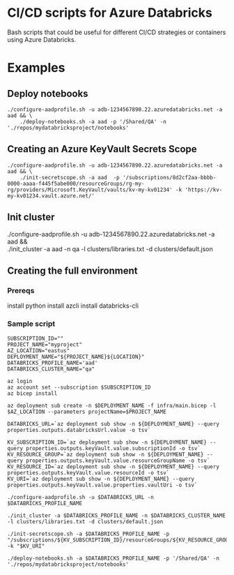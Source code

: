 # CI/CD scripts for Azure Databricks

Bash scripts that could be useful for different CI/CD strategies or containers using Azure Databricks.

# Examples

## Deploy notebooks

```
./configure-aadprofile.sh -u adb-1234567890.22.azuredatabricks.net -a aad && \
    ./deploy-notebooks.sh -a aad -p '/Shared/QA' -n './repos/mydatabricksproject/notebooks'
```

## Creating an Azure KeyVault Secrets Scope

```
./configure-aadprofile.sh -u adb-1234567890.22.azuredatabricks.net -a aad && \
    ./init-secretscope.sh -a aad  -p '/subscriptions/8d2cf2aa-bbbb-0000-aaaa-f445f5abe000/resourceGroups/rg-my-rg/providers/Microsoft.KeyVault/vaults/kv-my-kv01234' -k 'https://kv-my-kv01234.vault.azure.net/'
```

## Init cluster

./configure-aadprofile.sh -u adb-1234567890.22.azuredatabricks.net -a aad && \
    ./init_cluster -a aad -n qa -l clusters/libraries.txt -d clusters/default.json

## Creating the full environment

### Prereqs

install python
install azcli
install databricks-cli

### Sample script

```
SUBSCRIPTION_ID=""
PROJECT_NAME="myproject"
AZ_LOCATION="eastus"
DEPLOYMENT_NAME="${PROJECT_NAME}${LOCATION}"
DATABRICKS_PROFILE_NAME='aad'
DATABRICKS_CLUSTER_NAME="qa"

az login
az account set --subscription $SUBSCRIPTION_ID
az bicep install

az deployment sub create -n $DEPLOYMENT_NAME -f infra/main.bicep -l $AZ_LOCATION --parameters projectName=$PROJECT_NAME

DATABRICKS_URL=`az deployment sub show -n ${DEPLOYMENT_NAME} --query properties.outputs.databricksUrl.value -o tsv`

KV_SUBSCRIPTION_ID=`az deployment sub show -n ${DEPLOYMENT_NAME} --query properties.outputs.keyVault.value.subscriptionId -o tsv`
KV_RESOURCE_GROUP=`az deployment sub show -n ${DEPLOYMENT_NAME} --query properties.outputs.keyVault.value.resourceGroupName -o tsv`
KV_RESOURCE_ID=`az deployment sub show -n ${DEPLOYMENT_NAME} --query properties.outputs.keyVault.value.resourceId -o tsv`
KV_URI=`az deployment sub show -n ${DEPLOYMENT_NAME} --query properties.outputs.keyVault.value.properties.vaultUri -o tsv`

./configure-aadprofile.sh -u $DATABRICKS_URL -n $DATABRICKS_PROFILE_NAME

./init_cluster -a $DATABRICKS_PROFILE_NAME -n $DATABRICKS_CLUSTER_NAME -l clusters/libraries.txt -d clusters/default.json

./init-secretscope.sh -a $DATABRICKS_PROFILE_NAME -p "/subscriptions/${KV_SUBSCRIPTION_ID}/resourceGroups/${KV_RESOURCE_GROUP}/providers/${KV_RESOURCE_ID}" -k "$KV_URI"

./deploy-notebooks.sh -a $DATABRICKS_PROFILE_NAME -p '/Shared/QA' -n './repos/mydatabricksproject/notebooks'
```